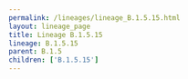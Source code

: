 ```yaml
---
permalink: /lineages/lineage_B.1.5.15.html
layout: lineage_page
title: Lineage B.1.5.15
lineage: B.1.5.15
parent: B.1.5
children: ['B.1.5.15']
---
```

